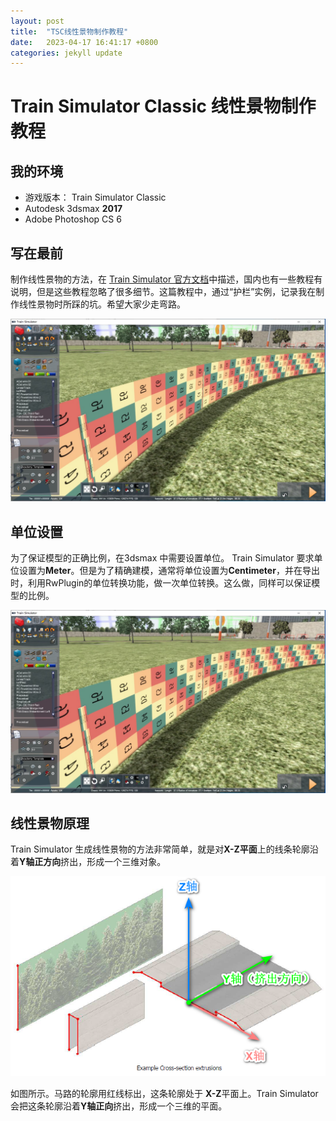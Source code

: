 ```yaml
---
layout: post
title:  "TSC线性景物制作教程"
date:   2023-04-17 16:41:17 +0800
categories: jekyll update
---
```

# Train Simulator Classic 线性景物制作教程

## 我的环境
* 游戏版本： Train Simulator Classic
* Autodesk 3dsmax **2017**
* Adobe Photoshop CS 6

## 写在最前
制作线性景物的方法，在 [Train Simulator 官方文档](https://sites.google.com/a/railsimdev.com/dtgts1sdk/reference-manual/art-guidelines/procedural-lofted-geometry)中描述，国内也有一些教程有说明，但是这些教程忽略了很多细节。这篇教程中，通过“护栏”实例，记录我在制作线性景物时所踩的坑。希望大家少走弯路。

![最终效果](assets/procedual-lofted-scenery-tutorial/preview.jpg)

## 单位设置
为了保证模型的正确比例，在3dsmax 中需要设置单位。 Train Simulator 要求单位设置为**Meter**。但是为了精确建模，通常将单位设置为**Centimeter**，并在导出时，利用RwPlugin的单位转换功能，做一次单位转换。这么做，同样可以保证模型的比例。

![单位转换](assets/procedual-lofted-scenery-tutorial/preview.jpg)

## 线性景物原理
Train Simulator 生成线性景物的方法非常简单，就是对**X-Z平面**上的线条轮廓沿着**Y轴正方向**挤出，形成一个三维对象。

![样条线](assets/procedual-lofted-scenery-tutorial/fig41.png)

如图所示。马路的轮廓用红线标出，这条轮廓处于 **X-Z**平面上。Train Simulator 会把这条轮廓沿着**Y轴正向**挤出，形成一个三维的平面。
